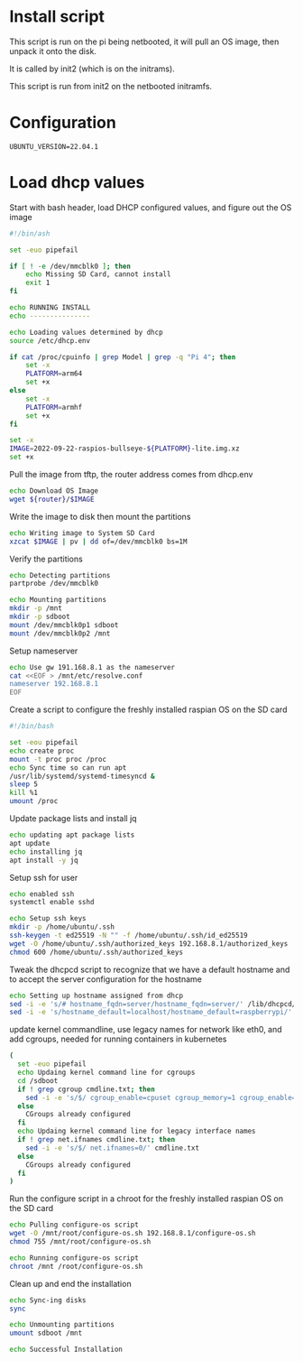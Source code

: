 # Install script

This script is run on the pi being netbooted, it will pull an OS image, then unpack it onto the disk.

It is called by init2 (which is on the initrams).

This script is run from init2 on the netbooted initramfs.


# Configuration

```env
UBUNTU_VERSION=22.04.1
```

# Load dhcp values

Start with bash header, load DHCP configured values, and figure out the OS image
```r-create-file:install.sh
#!/bin/ash

set -euo pipefail

if [ ! -e /dev/mmcblk0 ]; then
	echo Missing SD Card, cannot install
	exit 1
fi

echo RUNNING INSTALL
echo ---------------

echo Loading values determined by dhcp
source /etc/dhcp.env

if cat /proc/cpuinfo | grep Model | grep -q "Pi 4"; then
	set -x
	PLATFORM=arm64
	set +x
else
	set -x
	PLATFORM=armhf
	set +x
fi

set -x
IMAGE=2022-09-22-raspios-bullseye-${PLATFORM}-lite.img.xz
set +x
```

Pull the image from tftp, the router address comes from dhcp.env
```append-file:install.sh
echo Download OS Image
wget ${router}/$IMAGE
```

Write the image to disk then mount the partitions
```append-file:install.sh
echo Writing image to System SD Card
xzcat $IMAGE | pv | dd of=/dev/mmcblk0 bs=1M
```

Verify the partitions
```append-file:install.sh
echo Detecting partitions
partprobe /dev/mmcblk0

echo Mounting partitions
mkdir -p /mnt
mkdir -p sdboot
mount /dev/mmcblk0p1 sdboot
mount /dev/mmcblk0p2 /mnt
```

Setup nameserver
```append-file:install.sh
echo Use gw 191.168.8.1 as the nameserver
cat <<EOF > /mnt/etc/resolve.conf
nameserver 192.168.8.1
EOF
```

Create a script to configure the freshly installed raspian OS on the SD card
```create-file:configure-os.sh
#!/bin/bash

set -eou pipefail
echo create proc
mount -t proc proc /proc
echo Sync time so can run apt
/usr/lib/systemd/systemd-timesyncd &
sleep 5
kill %1
umount /proc
```

Update package lists and install jq
```append-file:configure-os.sh
echo updating apt package lists
apt update
echo installing jq
apt install -y jq
```

Setup ssh for user
```append-file:configure-os.sh
echo enabled ssh
systemctl enable sshd

echo Setup ssh keys
mkdir -p /home/ubuntu/.ssh
ssh-keygen -t ed25519 -N "" -f /home/ubuntu/.ssh/id_ed25519
wget -O /home/ubuntu/.ssh/authorized_keys 192.168.8.1/authorized_keys
chmod 600 /home/ubuntu/.ssh/authorized_keys
```

Tweak the dhcpcd script to recognize that we have a default hostname and to accept the server configuration for the hostname
```append-file:configure-os.sh
echo Setting up hostname assigned from dhcp
sed -i -e 's/# hostname_fqdn=server/hostname_fqdn=server/' /lib/dhcpcd/dhcpcd-hooks/30-hostname
sed -i -e 's/hostname_default=localhost/hostname_default=raspberrypi/' /lib/dhcpcd/dhcpcd-hooks/30-hostname
```

update kernel commandline, use legacy names for network like eth0, and add cgroups, needed for running containers in kubernetes
```append-file:install.sh
(
  set -euo pipefail
  echo Updaing kernel command line for cgroups
  cd /sdboot
  if ! grep cgroup cmdline.txt; then
	sed -i -e 's/$/ cgroup_enable=cpuset cgroup_memory=1 cgroup_enable=memory/' cmdline.txt
  else
	CGroups already configured
  fi
  echo Updaing kernel command line for legacy interface names
  if ! grep net.ifnames cmdline.txt; then
	sed -i -e 's/$/ net.ifnames=0/' cmdline.txt
  else
	CGroups already configured
  fi
)
```

Run the configure script in a chroot for the freshly installed raspian OS on the SD card
```append-file:install.sh
echo Pulling configure-os script
wget -O /mnt/root/configure-os.sh 192.168.8.1/configure-os.sh
chmod 755 /mnt/root/configure-os.sh

echo Running configure-os script
chroot /mnt /root/configure-os.sh
```

Clean up and end the installation
```append-file:install.sh
echo Sync-ing disks
sync

echo Unmounting partitions
umount sdboot /mnt

echo Successful Installation
```
